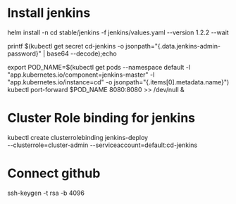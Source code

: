 # Install jenkins

helm install -n cd stable/jenkins -f jenkins/values.yaml --version 1.2.2 --wait

printf $(kubectl get secret cd-jenkins -o jsonpath="{.data.jenkins-admin-password}" | base64 --decode);echo

export POD_NAME=$(kubectl get pods --namespace default -l "app.kubernetes.io/component=jenkins-master" -l "app.kubernetes.io/instance=cd" -o jsonpath="{.items[0].metadata.name}")
kubectl port-forward $POD_NAME 8080:8080 >> /dev/null &

# Cluster Role binding for jenkins

kubectl create clusterrolebinding jenkins-deploy \
    --clusterrole=cluster-admin --serviceaccount=default:cd-jenkins

# Connect github

ssh-keygen -t rsa -b 4096

